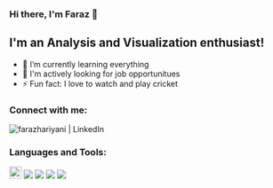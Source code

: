 ### Hi there, I'm Faraz 👋

## I'm an Analysis and Visualization enthusiast!

- 🌱 I’m currently learning everything
- 👯 I'm actively looking for job opportunitues
- ⚡ Fun fact: I love to watch and play cricket 


### Connect with me:

[<img align="left" alt="farazhariyani | LinkedIn" src="https://img.shields.io/badge/linkedin-%230077B5.svg?&style=for-the-badge&logo=linkedin&logoColor=white" />][linkedin]

<br />

### Languages and Tools:
<img width="22" src="https://simpleicons.org/icons/tableau.svg" />
<img src="https://simpleicons.org/icons/powerbi.svg" />
<img src="https://simpleicons.org/icons/microsoftexcel.svg" />
<img src="https://simpleicons.org/icons/python.svg" />
<img src="https://simpleicons.org/icons/r.svg" />


<br />
<br />



[linkedin]: https://www.linkedin.com/in/farazhariyani/